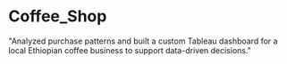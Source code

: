 # Coffee_Shop
"Analyzed purchase patterns and built a custom Tableau dashboard for a local Ethiopian coffee business to support data-driven decisions."
